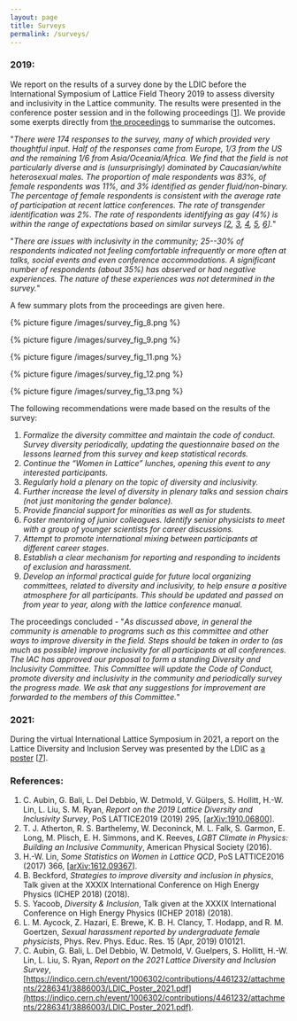 ```yaml
---
layout: page
title: Surveys
permalink: /surveys/
---
```

### 2019:

We report on the results of a survey done by the LDIC before the International
Symposium of Lattice Field Theory 2019 to assess diversity and inclusivity in
the Lattice community. The results were presented in the conference poster session and in the following proceedings [[1](#references)]. We provide some exerpts directly from [the proceedings](https://arxiv.org/abs/1910.06800v1) to summarise the outcomes.

"*There were 174 responses to the survey, many of which provided very thoughtful
input. Half of the responses came from Europe, 1/3 from the US and the remaining
1/6 from Asia/Oceania/Africa. We find that the field is not particularly diverse
and is (unsurprisingly) dominated by Caucasian/white heterosexual males. The
proportion of male respondents was 83%, of female respondents was 11%, and 3%
identified as gender fluid/non-binary. The percentage of female respondents
is consistent with the average rate of participation at recent lattice conferences.
The rate of transgender identification was 2%. The rate of respondents identifying
as gay (4%) is within the range of expectations based on similar surveys
[[2](#references), [3](#references), [4](#references), [5](#references), [6](#references)].*"

"*There are issues with inclusivity in the community; 25--30% of respondents
indicated not feeling comfortable infrequently or more often at talks, social
events and even conference accommodations. A significant number of respondents
(about 35%) has observed or had negative experiences. The nature of these
experiences was not determined in the survey.*"

A few summary plots from the proceedings are given here.

{% picture figure /images/survey_fig_8.png %}

{% picture figure /images/survey_fig_9.png %}

{% picture figure /images/survey_fig_11.png %}

{% picture figure /images/survey_fig_12.png %}

{% picture figure /images/survey_fig_13.png %}

The following recommendations were made based on the results of the survey:
  1. *Formalize the diversity committee and maintain the code of conduct. Survey diversity periodically, updating the questionnaire based on the lessons learned from this survey and keep statistical records.*
  2. *Continue the “Women in Lattice” lunches, opening this event to any interested participants.*
  3. *Regularly hold a plenary on the topic of diversity and inclusivity.*
  4. *Further increase the level of diversity in plenary talks and session chairs (not just monitoring the gender balance).*
  5. *Provide financial support for minorities as well as for students.*
  6. *Foster mentoring of junior colleagues. Identify senior physicists to meet with a group of younger scientists for career discussions.*
  7. *Attempt to promote international mixing between participants at different career stages.*
  8. *Establish a clear mechanism for reporting and responding to incidents of exclusion and harassment.*
  9. *Develop an informal practical guide for future local organizing committees, related to diversity and inclusivity, to help ensure a positive atmosphere for all participants. This should be updated and passed on from year to year, along with the lattice conference manual.*

The proceedings concluded - "*As discussed above, in general the community is amenable to programs such as
this committee and other ways to improve diversity in the field. Steps should be taken in order to
(as much as possible) improve inclusivity for all participants at all conferences.
The IAC has approved our proposal to form a standing Diversity and Inclusivity Committee. This Committee
will update the Code of Conduct, promote diversity and inclusivity in the community and periodically
survey the progress made. We ask that any suggestions for improvement are forwarded to the members of this Committee.*"



### 2021:

During the virtual International Lattice Symposium in 2021, a report on the Lattice Diversity and Inclusion Servey was presented by the LDIC as [a poster](https://indico.cern.ch/event/1006302/contributions/4461232/attachments/2286341/3886003/LDIC_Poster_2021.pdf) [[7](#references)].

### References:
 1. C. Aubin, G. Bali, L. Del Debbio, W. Detmold, V. Gülpers, S. Hollitt, H.-W. Lin, L. Liu,
    S. M. Ryan, *Report on the 2019 Lattice Diversity and Inclusivity Survey*, PoS LATTICE2019
    (2019) 295, [[arXiv:1910.06800](https://arxiv.org/abs/1910.06800v1)].
 2. T. J. Atherton, R. S. Barthelemy, W. Deconinck, M. L. Falk, S. Garmon, E. Long, M. Plisch,
    E. H. Simmons, and K. Reeves, *LGBT Climate in Physics: Building an Inclusive Community*, American Physical Society (2016).
 3. H.-W. Lin, *Some Statistics on Women in Lattice QCD*, PoS LATTICE2016 (2017) 366, [[arXiv:1612.09367](https://arxiv.org/abs/1612.09367)].
 4. B. Beckford, *Strategies to improve diversity and inclusion in physics*, Talk given at the XXXIX International Conference on High Energy Physics (ICHEP 2018) (2018).
 5. S. Yacoob, *Diversity & Inclusion*, Talk given at the XXXIX International Conference on High Energy Physics (ICHEP 2018) (2018).
 6. L. M. Aycock, Z. Hazari, E. Brewe, K. B. H. Clancy, T. Hodapp, and R. M. Goertzen, *Sexual harassment reported by undergraduate female physicists*, Phys. Rev. Phys. Educ. Res. 15 (Apr, 2019) 010121.
 7. C. Aubin, G. Bali, L. Del Debbio, W. Detmold, V. Guelpers, S. Hollitt, H.-W. Lin, L. Liu, S. Ryan, *Report on the 2021 Lattice Diversity and Inclusion Survey*, [https://indico.cern.ch/event/1006302/contributions/4461232/attachments/2286341/3886003/LDIC_Poster_2021.pdf](https://indico.cern.ch/event/1006302/contributions/4461232/attachments/2286341/3886003/LDIC_Poster_2021.pdf).
